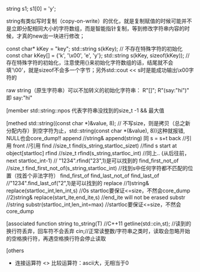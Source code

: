 string s1;
s1[0] = 'y';

string有类似写时复制（copy-on-write）的优化，就是复制赋值的时候可能并不是立即分配相同大小的字符数组，而是智能指针复制，等到修改字符串内容的时候，才真的new出一块进行修改；


const char* kKey = "key"; std::string s(kKey);  // 不存在特殊字符的初始化
const char kKey[] = {'k', '\x00', 'e', 'y'}; std::string s(kKey, sizeof(kKey));  // 存在特殊字符的初始化，注意使用{}来初始化字符数组的话，结尾就不会填'\00'，就是sizeof不会多一个字节；另外std::cout << s时是能成功输出\x00字符的

raw string（原生字符串）可以不加转义的初始化字符串：
R"[<tokens>](<字符串>)[<tokens>]"; R"(say:"hi")" 即 say:"hi"

[member
std::string::npos 代表字符串没找到的size_t -1 && 最大值

[methed
std::string((const char *)&value, 8);  // 不写size，则是拷贝（总之新分配内存）到空字符为止，std::string(const char *(&value), 8))这种就报错, NULL也会core_dump!!
append	//string& append(string) 同 s = s+t
back	//引用
front	//引用
find	//size_t find(s_string,startloc_sizet)	//find s start at object[startloc]
rfind	//size_t rfind(s_string,startloc_int)	//同上.. (从后往前，next startloc_int-1)
	//	"1234".rfind("23",1)是可以找到的
find_first_not_of	//size_t find_first_not_of(s_string,startloc_int)	//找到s中任何字符都不匹配的位置（找首个非法字符）
find_first_of
find_last_not_of
find_last_of            //"1234".find_last_of("2",1)是可以找到的
replace	//1)string& replace(startloc_int,len_int,s)	//0s startloc要保证<=size，不然会core_dump
	//2)string& replace(start_ite,end_ite,s)	//end_ite will not be erased
substr	//string substr(startloc_int,len_int=max)       //startloc要保证<=size，不然会core_dump

[associated function
string to_string(T)	//C++11
getline(std::cin,st);	//读到的换行符丢弃，回车符不会丢弃
cin;//正常读整数/字符串之类时，读取会忽略开始的空格换行符，再遇空格换行符会停止读取

[others
+ 	连接运算符
<>	比较运算符：ascii大，无相当于0
